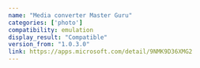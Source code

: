 ```yaml
---
name: "Media converter Master Guru"
categories: ['photo']
compatibility: emulation
display_result: "Compatible"
version_from: "1.0.3.0"
link: https://apps.microsoft.com/detail/9NMK9D36XMG2
---
```

